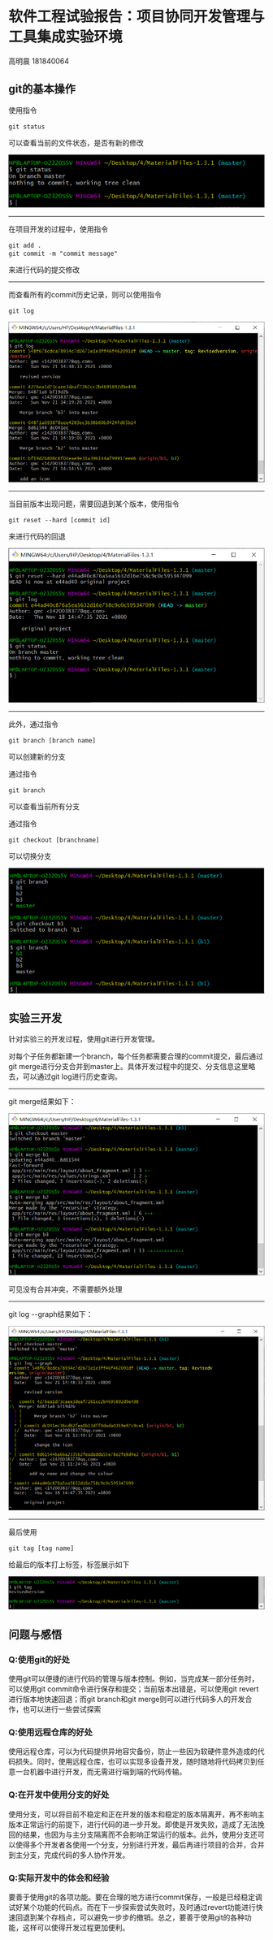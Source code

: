 # 软件工程试验报告：项目协同开发管理与工具集成实验环境
高明晨 181840064
## git的基本操作

使用指令

    git status

可以查看当前的文件状态，是否有新的修改

![pic1](ref/pic1.png)

---
在项目开发的过程中，使用指令

    git add .
    git commit -m "commit message"

来进行代码的提交修改

---
而查看所有的commit历史记录，则可以使用指令

    git log

![pic2](ref/pic2.png)

---

当目前版本出现问题，需要回退到某个版本，使用指令

    git reset --hard [commit id]

来进行代码的回退

![pic3](ref/pic3.png)


---
此外，通过指令

    git branch [branch name]

可以创建新的分支

通过指令
    
    git branch

可以查看当前所有分支

通过指令

    git checkout [branchname]


可以切换分支

![pic4](ref/pic4.png)

## 实验三开发
针对实验三的开发过程，使用git进行开发管理。

对每个子任务都新建一个branch，每个任务都需要合理的commit提交，最后通过git merge进行分支合并到master上。具体开发过程中的提交、分支信息这里略去，可以通过git log进行历史查询。

---

git merge结果如下：

![pic5](ref/pic5.png)

可见没有合并冲突，不需要额外处理

---

git log --graph结果如下：

![pic6](ref/pic6.png)

---

最后使用

    git tag [tag name]

给最后的版本打上标签，标签展示如下

![pic7](ref/pic7.png)

## 问题与感悟

### Q:使用git的好处
使用git可以便捷的进行代码的管理与版本控制。例如，当完成某一部分任务时，可以使用git commit命令进行保存和提交；当前版本出错是，可以使用git revert进行版本地快速回退；而git branch和git merge则可以进行代码多人的开发合作，也可以进行一些尝试探索

### Q:使用远程仓库的好处
使用远程仓库，可以为代码提供异地容灾备份，防止一些因为软硬件意外造成的代码损失。同时，使用远程仓库，也可以实现多设备开发，随时随地将代码拷贝到任意一台机器中进行开发，而无需进行端到端的代码传输。

### Q:在开发中使用分支的好处
使用分支，可以将目前不稳定和正在开发的版本和稳定的版本隔离开，再不影响主版本正常运行的前提下，进行代码的进一步开发。即使是开发失败，造成了无法挽回的结果，也因为与主分支隔离而不会影响正常运行的版本。此外，使用分支还可以使得多个开发者各使用一个分支，分别进行开发，最后再进行项目的合并，合并到主分支，完成代码的多人协作开发。

### Q:实际开发中的体会和经验
要善于使用git的各项功能。要在合理的地方进行commit保存，一般是已经稳定调试好某个功能的代码点。而在下一步探索尝试失败时，及时通过revert功能进行快速回退到某个存档点，可以避免一步步的撤销。总之，要善于使用git的各种功能，这样可以使得开发过程更加便利。
